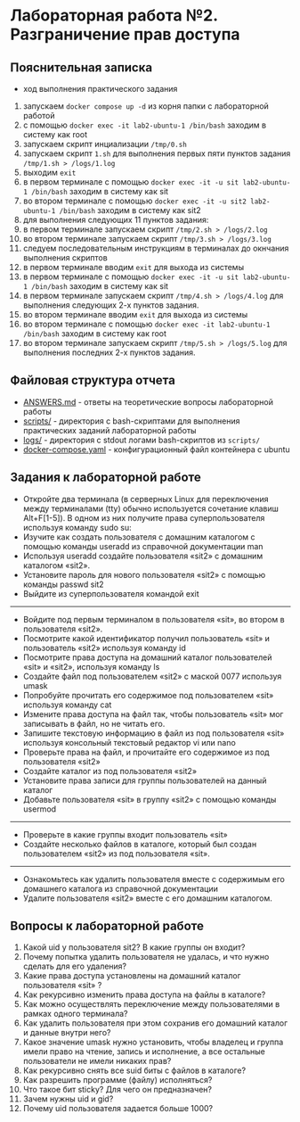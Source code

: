 # Лабораторная работа №2. Разграничение прав доступа

## Пояснительная записка

* ход выполнения практического задания
1. запускаем `docker compose up -d` из корня папки с лабораторной работой
2. с помощью `docker exec -it lab2-ubuntu-1 /bin/bash` заходим в систему как root
3. запускаем скрипт инциализации `/tmp/0.sh`
4. запускаем скрипт `1.sh` для выполнения первых пяти пунктов задания `/tmp/1.sh > /logs/1.log`
4. выходим `exit`
5. в первом терминале с помощью `docker exec -it -u sit lab2-ubuntu-1 /bin/bash` заходим в систему как sit
5. во втором терминале с помощью `docker exec -it -u sit2 lab2-ubuntu-1 /bin/bash` заходим в систему как sit2
6. для выполнения следующих 11 пунктов задания:
7. в первом терминале запускаем скрипт `/tmp/2.sh > /logs/2.log`
8. во втором терминале запускаем скрипт `/tmp/3.sh > /logs/3.log`
9. следуем последовательным инструкциям в терминалах до окнчания выполнения скриптов
10. в первом терминале вводим `exit` для выхода из системы
11. в первом терминале с помощью `docker exec -it -u sit lab2-ubuntu-1 /bin/bash` заходим в систему как sit
12. в первом терминале запускаем скрипт `/tmp/4.sh > /logs/4.log` для выполнения следующих 2-х пунктов задания.
13. во втором терминале вводим `exit` для выхода из системы
14. во втором терминале с помощью `docker exec -it lab2-ubuntu-1 /bin/bash` заходим в систему как root
15. во втором терминале запускаем скрипт `/tmp/5.sh > /logs/5.log` для выполнения последних 2-х пунктов задания.


## Файловая структура отчета

* [ANSWERS.md](ANSWERS.md)  - ответы на теоретические вопросы лабораторной работы
* [scripts/](scripts/)      - директория с bash-скриптами для выполнения практических заданий лабораторной работы
* [logs/](logs/)            - директория с stdout логами bash-скриптов из `scripts/`
* [docker-compose.yaml](docker-compose.yaml) - конфигурационный файл контейнера с ubuntu


## Задания к лабораторной работе

* Откройте два терминала (в серверных Linux для переключения между терминалами (tty) обычно используется сочетание клавиш Alt+F[1-5]). В одном из них получите права суперпользователя используя команду sudo su:
* Изучите как создать пользователя с домашним каталогом с помощью команды useradd из справочной документации man
* Используя useradd создайте пользователя «sit2» c домашним каталогом «sit2».
* Установите пароль для нового пользователя «sit2» с помощью команды passwd sit2
* Выйдите из суперпользователя командой exit

---

* Войдите под первым терминалом в пользователя «sit», во втором в пользователя «sit2».
* Посмотрите какой идентификатор получил пользователь «sit» и пользователь «sit2» используя команду id
* Посмотрите права доступа на домашний каталог пользователей «sit» и «sit2», используя команду ls
* Создайте файл под пользователем «sit2» с маской 0077 используя umask
* Попробуйте прочитать его содержимое под пользователем «sit» используя команду cat
* Измените права доступа на файл так, чтобы пользователь «sit» мог записывать в файл, но не читать его.
* Запишите текстовую информацию в файл из под пользователя «sit» используя консольный текстовый редактор vi или nano
* Проверьте права на файл, и прочитайте его содержимое из под пользователя «sit2»
* Создайте каталог из под пользователя «sit2»
* Установите права записи для группы пользователей на данный каталог
* Добавьте пользователя «sit» в группу «sit2» с помощью команды usermod

---

* Проверьте в какие группы входит пользователь «sit»
* Создайте несколько файлов в каталоге, который был создан пользователем «sit2» из под пользователя «sit».

---

* Ознакомьтесь как удалить пользователя вместе с содержимым его домашнего каталога из справочной документации
* Удалите пользователя «sit2» вместе с его домашним каталогом.

## Вопросы к лабораторной работе

1. Какой uid у пользователя sit2? В какие группы он входит?
2. Почему попытка удалить пользователя не удалась, и что нужно сделать для его удаления?
3. Какие права доступа установлены на домашний каталог пользователя «sit» ?
4. Как рекурсивно изменить права доступа на файлы в каталоге?
5. Как можно осуществлять переключение между пользователями в рамках одного терминала?
6. Как удалить пользователя при этом сохранив его домашний каталог и данные внутри него?
7. Какое значение umask нужно установить, чтобы владелец и группа имели право на чтение, запись и исполнение, а все остальные пользователи не имели никаких прав?
8. Как рекурсивно снять все suid биты с файлов в каталоге?
9. Как разрешить программе (файлу) исполняться?
10. Что такое бит sticky? Для чего он предназначен?
11. Зачем нужны uid и gid?
12. Почему uid пользователя задается больше 1000?
